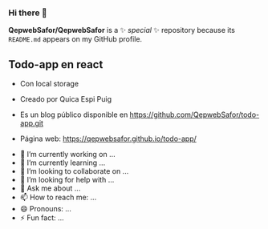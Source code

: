 ### Hi there 👋

**QepwebSafor/QepwebSafor** is a ✨ _special_ ✨ repository because its `README.md` appears on my GitHub profile.

## Todo-app en react

* Con local storage


* Creado por Quica Espi Puig

* Es un blog público disponible  en https://github.com/QepwebSafor/todo-app.git

* Página web:  https://qepwebsafor.github.io/todo-app/

- 🔭 I’m currently working on ...
- 🌱 I’m currently learning ...
- 👯 I’m looking to collaborate on ...
- 🤔 I’m looking for help with ...
- 💬 Ask me about ...
- 📫 How to reach me: ...
- 😄 Pronouns: ...
- ⚡ Fun fact: ...
